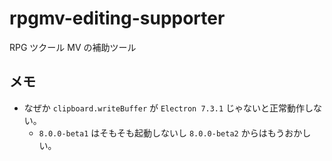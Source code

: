 # rpgmv-editing-supporter

RPG ツクール MV の補助ツール

## メモ

- なぜか `clipboard.writeBuffer` が `Electron 7.3.1` じゃないと正常動作しない。
  - `8.0.0-beta1` はそもそも起動しないし `8.0.0-beta2` からはもうおかしい。
